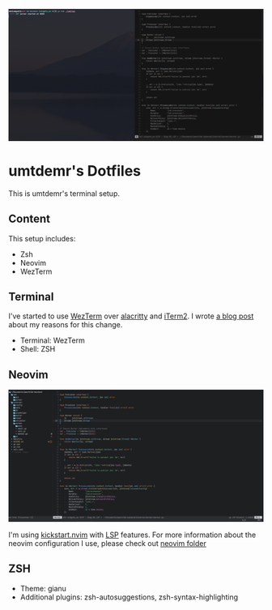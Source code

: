 ![Terminal](./assets/terminal.png)
# umtdemr's Dotfiles

This is umtdemr's terminal setup. 

## Content

This setup includes:

* Zsh
* Neovim
* WezTerm

## Terminal

I've started to use [WezTerm](https://wezfurlong.org/wezterm/index.html "Wez's Terminal Emulator") over [alacritty](https://github.com/alacritty/alacritty "Alacrity's github page") and [iTerm2](https://iterm2.com/index.html). I wrote [a blog post](https://umitde.com/blog/i-switched-to-wezterm) about my reasons for this change.

* Terminal: WezTerm
* Shell: ZSH

## Neovim

![Neovim preview](./assets/neovim.png)

I'm using [kickstart.nvim](https://github.com/nvim-lua/kickstart.nvim) with [LSP](https://github.com/neovim/nvim-lspconfig) features. For more information about the neovim configuration I use, please check out [neovim folder](https://github.com/umtdemr/Dotfiles/tree/master/.config/nvim)


## ZSH

* Theme: gianu
* Additional plugins: zsh-autosuggestions, zsh-syntax-highlighting
